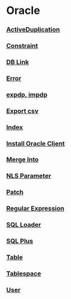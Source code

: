 Oracle
===

### [ActiveDuplication](./ActiveDuplication.md)
### [Constraint](./Constraint.md)
### [DB Link](./DBLink.md)
### [Error](./Error.md)
### [expdp, impdp](./expdpimpdp.md)
### [Export csv](./exportcsv.md)
### [Index](./Index.md)
### [Install Oracle Client](./InstallOracleClient.md)
### [Merge Into](./MergeInto.md)
### [NLS Parameter](./NLSParameter.md)
### [Patch](./Patch.md)
### [Regular Expression](./RegularExpression.md)
### [SQL Loader](./SQLLoader.md)
### [SQL Plus](./SQLPlus.md)
### [Table](./Table.md)
### [Tablespace](./Tablespace.md)
### [User](./User.md)
